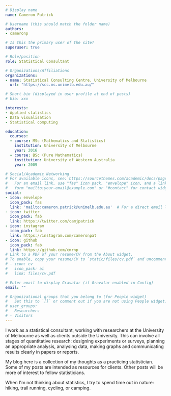 ```yaml
---
# Display name
name: Cameron Patrick

# Username (this should match the folder name)
authors:
- cameronp

# Is this the primary user of the site?
superuser: true

# Role/position
role: Statistical Consultant

# Organizations/Affiliations
organizations:
- name: Statistical Consulting Centre, University of Melbourne
  url: "https://scc.ms.unimelb.edu.au/"

# Short bio (displayed in user profile at end of posts)
# bio: xxx

interests:
- Applied statistics
- Data visualisation
- Statistical computing

education:
  courses:
  - course: MSc (Mathematics and Statistics)
    institution: University of Melbourne
    year: 2016
  - course: BSc (Pure Mathematics)
    institution: University of Western Australia
    year: 2009

# Social/Academic Networking
# For available icons, see: https://sourcethemes.com/academic/docs/page-builder/#icons
#   For an email link, use "fas" icon pack, "envelope" icon, and a link in the
#   form "mailto:your-email@example.com" or "#contact" for contact widget.
social:
- icon: envelope
  icon_pack: fas
  link: 'mailto:cameron.patrick@unimelb.edu.au'  # For a direct email link, use "mailto:test@example.org".
- icon: twitter
  icon_pack: fab
  link: https://twitter.com/camjpatrick
- icon: instagram
  icon_pack: fab
  link: https://instagram.com/cameronpat
- icon: github
  icon_pack: fab
  link: https://github.com/cmrnp
# Link to a PDF of your resume/CV from the About widget.
# To enable, copy your resume/CV to `static/files/cv.pdf` and uncomment the lines below.
# - icon: cv
#   icon_pack: ai
#   link: files/cv.pdf

# Enter email to display Gravatar (if Gravatar enabled in Config)
email: ""

# Organizational groups that you belong to (for People widget)
#   Set this to `[]` or comment out if you are not using People widget.
# user_groups:
# - Researchers
# - Visitors
---
```


I work as a statistical consultant, working with researchers at the University of
Melbourne as well as clients outside the University. This can involve all stages
of quantitative research: designing experiments or surveys, planning an appropriate
analysis, analysing data, making graphs and communicating results clearly in
papers or reports.

My blog here is a collection of my thoughts as a practicing statistician. Some of
my posts are intended as resources for clients. Other posts will be more of interest
to fellow statisticians.

When I'm not thinking about statistics, I try to spend time out in nature:
hiking, trail running, cycling, or camping.